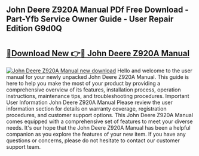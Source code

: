 ## John Deere Z920A Manual PDf Free Download - Part-Yfb Service Owner Guide - User Repair Edition G9d0Q

# <h2><a href="http://bc92771.oget.top/?id=John+Deere+Z920A+Manual">🔗Download New 👉🔴 John Deere Z920A Manual</a></h2>

[![John Deere Z920A Manual new download](https://i.imgur.com/5g1atiW.png)](http://bc92771.oget.top/?id=John+Deere+Z920A+Manual)
Hello and welcome to the user manual for your newly unpacked John Deere Z920A Manual. This guide is here to help you make the most of your product by providing a comprehensive overview of its features, installation process, operation instructions, maintenance tips, and troubleshooting procedures. Important User Information John Deere Z920A Manual Please review the user information section for details on warranty coverage, registration procedures, and customer support options. This John Deere Z920A Manual comes equipped with a comprehensive set of features to meet your diverse needs. It's our hope that the John Deere Z920A Manual has been a helpful companion as you explore the features of your new item. If you have any questions or concerns, please do not hesitate to contact our customer support team.
